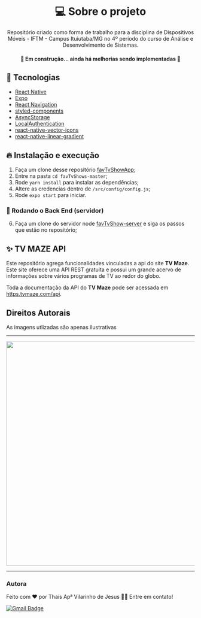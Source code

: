 <h1 align='center'>💻 Sobre o projeto</h1>
<p align='center'>Repositório criado como forma de trabalho para a disciplina de Dispositivos Móveis - IFTM - Campus Ituiutaba/MG no 4º período do curso de Análise e Desenvolvimento de Sistemas.</p>

<h4 align="center"> 
	🚧  Em construção... ainda há melhorias sendo implementadas 🚧
	
</h4>

## 🚀 Tecnologias

-  [React Native](https://reactnative.dev/)
-  [Expo](https://expo.io/)
-  [React Navigation](https://reactnavigation.org/)
-  [styled-components](https://www.styled-components.com/)
-  [AsyncStorage](https://github.com/react-native-async-storage/async-storage)
-  [LocalAuthentication](https://docs.expo.io/versions/latest/sdk/local-authentication/)
-  [react-native-vector-icons](https://github.com/oblador/react-native-vector-icons)
-  [react-native-linear-gradient](https://github.com/react-native-community/react-native-linear-gradient)


## 🔥 Instalação e execução 

1. Faça um clone desse repositório [favTvShowApp](https://github.com/thaisvilarinho/favTvShowApp.git);
2. Entre na pasta `cd favTvShows-master`;
3. Rode `yarn install` para instalar as dependências;
4. Altere as credencias dentro de `/src/config/config.js`;
5. Rode `expo start` para iniciar.

### 🎲 Rodando o Back End (servidor)
6. Faça um clone do servidor node [favTvShow-server](https://github.com/thaisvilarinho/favTvShow-server.git) e siga os passos que estão no repositório;

## ✨ TV MAZE API
 Este repositório agrega funcionalidades vinculadas a api do site  <b>TV Maze</b>. Este site oferece uma API REST gratuita e possui um grande acervo de informações sobre vários programas de TV ao redor do globo.

 
Toda a documentação da API do <b>TV Maze</b> pode ser acessada em [https.tvmaze.com/api](https://www.tvmaze.com/api). 

## Direitos Autorais

As imagens utlizadas são apenas ilustrativas 

---

 <img src="https://j.gifs.com/P7O9vz.gif" width="600px" />


---
### Autora


Feito com ❤️ por Thaís Apª Vilarinho de Jesus  👋🏽 Entre em contato!

[![Gmail Badge](https://img.shields.io/badge/-thaisapvil@gmail.com-c14438?style=flat-square&logo=Gmail&logoColor=white&link=mailto:thaisapvil@gmail.com)](mailto:thaisapvil@gmail.com)
